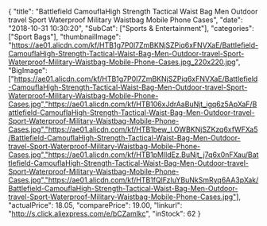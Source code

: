 {
	"title": "Battlefield CamouflaHigh Strength Tactical Waist Bag Men Outdoor travel Sport Waterproof Military Waistbag Mobile Phone Cases",
	"date": "2018-10-31 10:30:20",
	"SubCat": ["Sports & Entertainment"],
	"categories": ["Sport Bags"],
	"thumbnailImage": "https://ae01.alicdn.com/kf/HTB1g7P0l7ZmBKNjSZPiq6xFNVXaE/Battlefield-CamouflaHigh-Strength-Tactical-Waist-Bag-Men-Outdoor-travel-Sport-Waterproof-Military-Waistbag-Mobile-Phone-Cases.jpg_220x220.jpg",
	"BigImage": ["https://ae01.alicdn.com/kf/HTB1g7P0l7ZmBKNjSZPiq6xFNVXaE/Battlefield-CamouflaHigh-Strength-Tactical-Waist-Bag-Men-Outdoor-travel-Sport-Waterproof-Military-Waistbag-Mobile-Phone-Cases.jpg","https://ae01.alicdn.com/kf/HTB106xJdrAaBuNjt_igq6z5ApXaF/Battlefield-CamouflaHigh-Strength-Tactical-Waist-Bag-Men-Outdoor-travel-Sport-Waterproof-Military-Waistbag-Mobile-Phone-Cases.jpg","https://ae01.alicdn.com/kf/HTB1bew_l.OWBKNjSZKzq6xfWFXa5/Battlefield-CamouflaHigh-Strength-Tactical-Waist-Bag-Men-Outdoor-travel-Sport-Waterproof-Military-Waistbag-Mobile-Phone-Cases.jpg","https://ae01.alicdn.com/kf/HTB1pMlldEz.BuNjt_j7q6x0nFXau/Battlefield-CamouflaHigh-Strength-Tactical-Waist-Bag-Men-Outdoor-travel-Sport-Waterproof-Military-Waistbag-Mobile-Phone-Cases.jpg","https://ae01.alicdn.com/kf/HTB1fQlFzIuYBuNkSmRyq6AA3pXak/Battlefield-CamouflaHigh-Strength-Tactical-Waist-Bag-Men-Outdoor-travel-Sport-Waterproof-Military-Waistbag-Mobile-Phone-Cases.jpg"],
	"actualPrice": 18.05,
	"comparePrice": 19.00,
	"linkurl": "http://s.click.aliexpress.com/e/bCZamlkc",
	"inStock": 62
}
